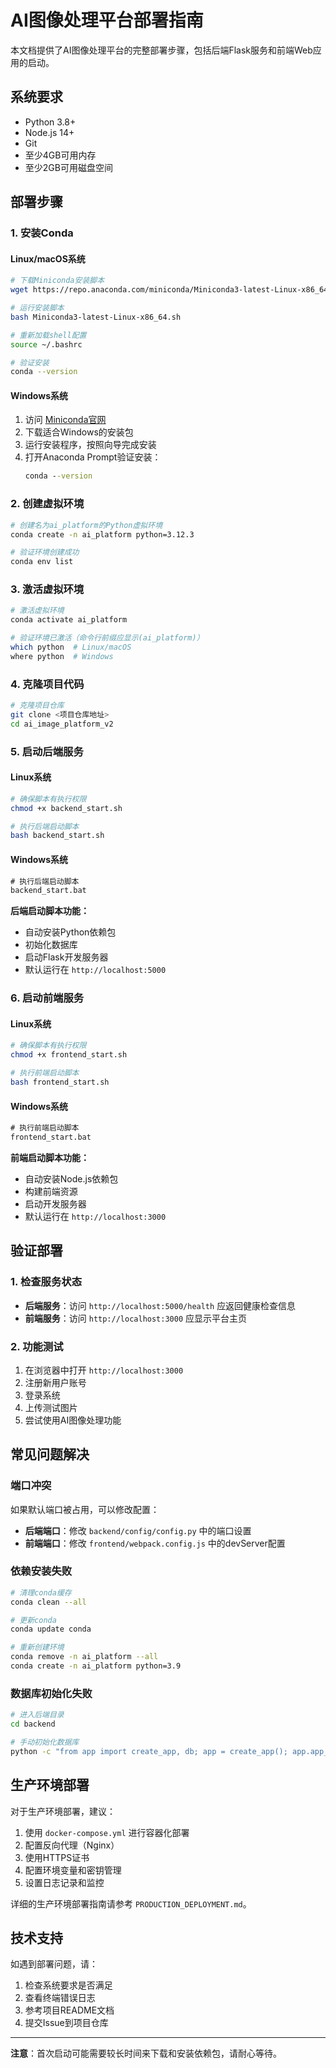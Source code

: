 # AI图像处理平台部署指南

本文档提供了AI图像处理平台的完整部署步骤，包括后端Flask服务和前端Web应用的启动。

## 系统要求

- Python 3.8+
- Node.js 14+
- Git
- 至少4GB可用内存
- 至少2GB可用磁盘空间

## 部署步骤

### 1. 安装Conda

#### Linux/macOS系统

```bash
# 下载Miniconda安装脚本
wget https://repo.anaconda.com/miniconda/Miniconda3-latest-Linux-x86_64.sh

# 运行安装脚本
bash Miniconda3-latest-Linux-x86_64.sh

# 重新加载shell配置
source ~/.bashrc

# 验证安装
conda --version
```

#### Windows系统

1. 访问 [Miniconda官网](https://docs.conda.io/en/latest/miniconda.html)
2. 下载适合Windows的安装包
3. 运行安装程序，按照向导完成安装
4. 打开Anaconda Prompt验证安装：
   ```cmd
   conda --version
   ```

### 2. 创建虚拟环境

```bash
# 创建名为ai_platform的Python虚拟环境
conda create -n ai_platform python=3.12.3

# 验证环境创建成功
conda env list
```

### 3. 激活虚拟环境

```bash
# 激活虚拟环境
conda activate ai_platform

# 验证环境已激活（命令行前缀应显示(ai_platform)）
which python  # Linux/macOS
where python  # Windows
```

### 4. 克隆项目代码

```bash
# 克隆项目仓库
git clone <项目仓库地址>
cd ai_image_platform_v2
```

### 5. 启动后端服务

#### Linux系统

```bash
# 确保脚本有执行权限
chmod +x backend_start.sh

# 执行后端启动脚本
bash backend_start.sh
```

#### Windows系统

```cmd
# 执行后端启动脚本
backend_start.bat
```

**后端启动脚本功能：**
- 自动安装Python依赖包
- 初始化数据库
- 启动Flask开发服务器
- 默认运行在 `http://localhost:5000`

### 6. 启动前端服务

#### Linux系统

```bash
# 确保脚本有执行权限
chmod +x frontend_start.sh

# 执行前端启动脚本
bash frontend_start.sh
```

#### Windows系统

```cmd
# 执行前端启动脚本
frontend_start.bat
```

**前端启动脚本功能：**
- 自动安装Node.js依赖包
- 构建前端资源
- 启动开发服务器
- 默认运行在 `http://localhost:3000`

## 验证部署

### 1. 检查服务状态

- **后端服务**：访问 `http://localhost:5000/health` 应返回健康检查信息
- **前端服务**：访问 `http://localhost:3000` 应显示平台主页

### 2. 功能测试

1. 在浏览器中打开 `http://localhost:3000`
2. 注册新用户账号
3. 登录系统
4. 上传测试图片
5. 尝试使用AI图像处理功能

## 常见问题解决

### 端口冲突

如果默认端口被占用，可以修改配置：

- **后端端口**：修改 `backend/config/config.py` 中的端口设置
- **前端端口**：修改 `frontend/webpack.config.js` 中的devServer配置

### 依赖安装失败

```bash
# 清理conda缓存
conda clean --all

# 更新conda
conda update conda

# 重新创建环境
conda remove -n ai_platform --all
conda create -n ai_platform python=3.9
```

### 数据库初始化失败

```bash
# 进入后端目录
cd backend

# 手动初始化数据库
python -c "from app import create_app, db; app = create_app(); app.app_context().push(); db.create_all()"
```

## 生产环境部署

对于生产环境部署，建议：

1. 使用 `docker-compose.yml` 进行容器化部署
2. 配置反向代理（Nginx）
3. 使用HTTPS证书
4. 配置环境变量和密钥管理
5. 设置日志记录和监控

详细的生产环境部署指南请参考 `PRODUCTION_DEPLOYMENT.md`。

## 技术支持

如遇到部署问题，请：

1. 检查系统要求是否满足
2. 查看终端错误日志
3. 参考项目README文档
4. 提交Issue到项目仓库

---

**注意**：首次启动可能需要较长时间来下载和安装依赖包，请耐心等待。